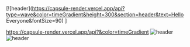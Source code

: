 [![header](https://capsule-render.vercel.app/api?type=wave&color=timeGradient&height=300&section=header&text=Hello Everyone&fontSize=90)
]

https://capsule-render.vercel.app/api?&color=timeGradient
![header](https://capsule-render.vercel.app/api?type=slice&color=timeGradient)![header](https://capsule-render.vercel.app/api?type=slice&color=timeGradient)
